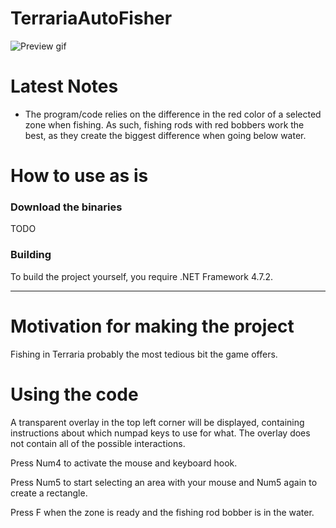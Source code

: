 # TerrariaAutoFisher

![Preview gif](https://j.gifs.com/36yGMO.gif)

# Latest Notes
- The program/code relies on the difference in the red color of a selected zone when fishing.
As such, fishing rods with red bobbers work the best, as they create the biggest difference when going below water.

# How to use as is

### Download the binaries 
TODO

### Building

To build the project yourself, you require .NET Framework 4.7.2.

---

# Motivation for making the project

Fishing in Terraria probably the most tedious bit the game offers.

# Using the code

A transparent overlay in the top left corner will be displayed, containing instructions about which numpad keys to use for what.
The overlay does not contain all of the possible interactions.

Press Num4 to activate the mouse and keyboard hook.

Press Num5 to start selecting an area with your mouse and Num5 again to create a rectangle.

Press F when the zone is ready and the fishing rod bobber is in the water.
